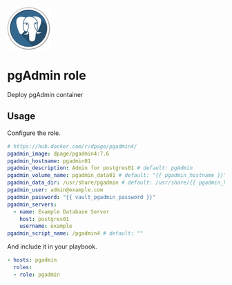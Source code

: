 <img src="/logos/pgadmin.png" alt="pgadmin logo" width="100" height="100">

# pgAdmin role

Deploy pgAdmin container

## Usage

Configure the role.

```yml
# https://hub.docker.com/r/dpage/pgadmin4/
pgadmin_image: dpage/pgadmin4:7.6
pgadmin_hostname: pgadmin01
pgadmin_description: Admin for postgres01 # default: pgAdmin
pgadmin_volume_name: pgadmin_data01 # default: "{{ pgadmin_hostname }}"
pgadmin_data_dir: /usr/share/pgadmin # default: /usr/share/{{ pgadmin_hostname }}
pgadmin_user: admin@example.com
pgadmin_password: "{{ vault_pgadmin_password }}"
pgadmin_servers:
  - name: Example Database Server
    host: postgres01
    username: example
pgadmin_script_name: /pgadmin4 # default: ""
```

And include it in your playbook.

```yml
- hosts: pgadmin
  roles:
  - role: pgadmin
```

